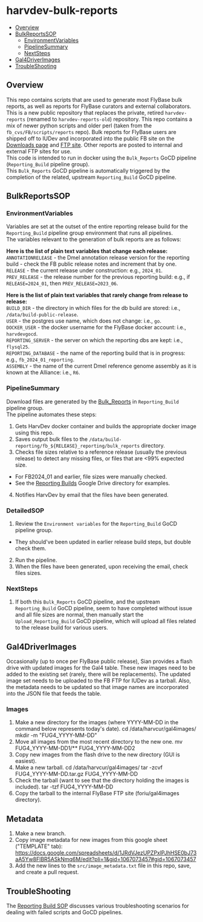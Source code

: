 # harvdev-bulk-reports

<!-- toc -->

- [Overview](#Overview)
- [BulkReportsSOP](#BulkReportsSOP)
  * [EnvironmentVariables](#EnvironmentVariables)
  * [PipelineSummary](#PipelineSummary)
  * [NextSteps](#NextSteps)
- [Gal4DriverImages](#Gal4DriverImages)
- [TroubleShooting](#TroubleShooting)

## Overview
This repo contains scripts that are used to generate most FlyBase bulk reports, as well as reports for FlyBase curators and external collaborators. This is a new public repository that replaces the private, retired `harvdev-reports` (renamed to `harvdev-reports-old`) repository. This repo contains a mix of newer python scripts and older perl (taken from the `fb_cvs/FB/scripts/reports` repo). Bulk reports for FlyBase users are shipped off to IUDev and incorporated into the public FB site on the [Downloads page](http://flybase.org/cgi-bin/get_static_page.pl?file=bulkdata7.html&title=Current%20Release) and [FTP site](ftp://ftp.flybase.net/releases/current). Other reports are posted to internal and external FTP sites for use.  
This code is intended to run in docker using the `Bulk_Reports` GoCD pipeline (`Reporting_Build` pipeline group).  
This `Bulk_Reports` GoCD pipeline is automatically triggered by the completion of the related, upstream `Reporting_Build` GoCD pipeline.  

## BulkReportsSOP

### EnvironmentVariables
Variables are set at the outset of the entire reporting release build for the `Reporting_Build` pipeline group environment that runs all pipelines.   
The variables relevant to the generation of bulk reports are as follows:  

**Here is the list of plain text variables that change each release:**  
`ANNOTATIONRELEASE` - the Dmel annotation release version for the reporting build - check the FB public release notes and increment that by one.  
`RELEASE` - the current release under construction: e.g., `2024_01`.  
`PREV_RELEASE` - the release number for the previous reporting build: e.g., if `RELEASE=2024_01`, then `PREV_RELEASE=2023_06`.  

**Here is the list of plain text variables that rarely change from release to release:**  
`BUILD_DIR` - the directory in which files for the db build are stored: i.e., `/data/build-public-release`.  
`USER` - the postgres use name, which does not change: i.e., `go`.  
`DOCKER_USER` - the docker username for the FlyBase docker account: i.e., `harvdevgocd`.  
`REPORTING_SERVER` - the server on which the reporting dbs are kept: i.e., `flysql25`.  
`REPORTING_DATABASE` - the name of the reporting build that is in progress: e.g., `fb_2024_01_reporting`.  
`ASSEMBLY` - the name of the current Dmel reference genome assembly as it is known at the Alliance: i.e., `R6`.  

### PipelineSummary
Download files are generated by the [Bulk_Reports](http://flysql22:8153/go/admin/pipelines/Bulk_Reports/general) in `Reporting_Build` pipeline group.  
The pipeline automates these steps:  
1. Gets HarvDev docker container and builds the appropriate docker image using this repo.  
2. Saves output bulk files to the `/data/build-reporting/fb_${RELEASE}_reporting/bulk_reports` directory.  
3. Checks file sizes relative to a reference release (usually the previous release) to detect any missing files, or files that are <99% expected size.  
- For FB2024_01 and earlier, file sizes were manually checked.
- See the [Reporting Builds](https://drive.google.com/drive/folders/1lHjCrX-ee7pSaThbo4UuMJ3LWGjngKja) Google Drive directory for examples.  
4. Notifies HarvDev by email that the files have been generated.  

### DetailedSOP
1. Review the `Environment variables` for the `Reporting_Build` GoCD pipeline group.  
- They should've been updated in earlier release build steps, but double check them.  
2. Run the pipeline.  
3. When the files have been generated, upon receiving the email, check files sizes.  

### NextSteps
1. If both this `Bulk_Reports` GoCD pipeline, and the upstream `Reporting_Build` GoCD pipeline, seem to have completed without issue and all file sizes are normal, then manually start the `Upload_Reporting_Build` GoCD pipeline, which will upload all files related to the release build for various users.  

## Gal4DriverImages
Occasionally (up to once per FlyBase public release), Sian provides a flash drive with updated images for the Gal4 table. These new images need to be added to the existing set (rarely, there will be replacements). The updated image set needs to be uploaded to the FB FTP for IUDev as a tarball. Also, the metadata needs to be updated so that image names are incorporated into the JSON file that feeds the table.

### Images
1. Make a new directory for the images (where YYYY-MM-DD in the command below represents today's date).
cd /data/harvcur/gal4images/
mkdir -m "FUG4_YYYY-MM-DD"
2. Move all images from the most recent directory to the new one.
mv FUG4_YYYY-MM-DD1/** FUG4_YYYY-MM-DD2
3. Copy new images from the flash drive to the new directory (GUI is easiest).
4. Make a new tarball.
cd /data/harvcur/gal4images/
tar -zcvf FUG4_YYYY-MM-DD.tar.gz FUG4_YYYY-MM-DD
5. Check the tarball (want to see that the directory holding the images is included).
tar -tzf FUG4_YYYY-MM-DD
6. Copy the tarball to the internal FlyBase FTP site (foriu/gal4images directory).

## Metadata
1. Make a new branch.
2. Copy image metadata for new images from this google sheet ("TEMPLATE" tab):
https://docs.google.com/spreadsheets/d/1JRdVJezUPZPxlPJhHSE0bJ73aA5Yw8FlBR5ASkNmq6M/edit?pli=1&gid=1067073457#gid=1067073457
3. Add the new lines to the `src/image_metadata.txt` file in this repo, save, and create a pull request.


## TroubleShooting
The [Reporting Build SOP](https://github.com/FlyBase/harvdev-docs/blob/master/reporting_build/reporting_build_sop.md#TroubleShooting) discusses various troubleshooting scenarios for dealing with failed scripts and GoCD pipelines.
